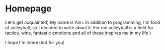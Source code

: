 # Homepage
Let's get acquainted)
My name is Ann. In addition to programming, I'm fond of volleyball, so I decided to write about it.
For me volleyball is a field for tactics, wins, fantastic emotions and all of these inspires me in my life )

I hope I'm interested for you)
